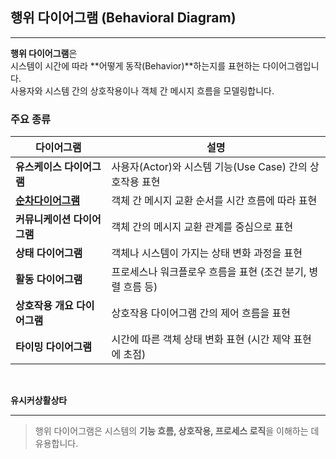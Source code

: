 ## 행위 다이어그램 (Behavioral Diagram)

---

**행위 다이어그램**은  
시스템이 시간에 따라 **어떻게 동작(Behavior)**하는지를 표현하는 다이어그램입니다.  
사용자와 시스템 간의 상호작용이나 객체 간 메시지 흐름을 모델링합니다.


### 주요 종류

| 다이어그램                                                                                                  | 설명                                      |
|--------------------------------------------------------------------------------------------------------|-----------------------------------------|
| **유스케이스 다이어그램**                                                                                        | 사용자(Actor)와 시스템 기능(Use Case) 간의 상호작용 표현 |
| [**순차다이어그램**](01.%EC%88%9C%EC%B0%A8%EB%8B%A4%EC%9D%B4%EC%96%B4%EA%B7%B8%EB%9E%A8.md) | 객체 간 메시지 교환 순서를 시간 흐름에 따라 표현            |
| **커뮤니케이션 다이어그램**                                                                                       | 객체 간의 메시지 교환 관계를 중심으로 표현                |
| **상태 다이어그램**                                                                                           | 객체나 시스템이 가지는 상태 변화 과정을 표현               |
| **활동 다이어그램**                                                                                           | 프로세스나 워크플로우 흐름을 표현 (조건 분기, 병렬 흐름 등)     |
| **상호작용 개요 다이어그램**                                                                                      | 상호작용 다이어그램 간의 제어 흐름을 표현                 |
| **타이밍 다이어그램**                                                                                          | 시간에 따른 객체 상태 변화 표현 (시간 제약 표현에 초점)       |
<br>

**유시커상활상타**

--- 

> 행위 다이어그램은 시스템의 **기능 흐름, 상호작용, 프로세스 로직**을 이해하는 데 유용합니다.

